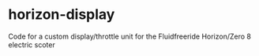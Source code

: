 # horizon-display
Code for a custom display/throttle unit for the Fluidfreeride Horizon/Zero 8 electric scoter
